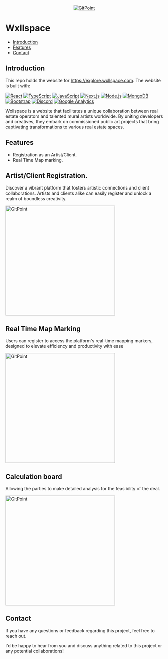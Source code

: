 <p align="center">
  <a href="">
    <img alt="GitPoint" title="GitPoint" src="https://media.licdn.com/dms/image/C4D0BAQGL9jTdFlKHoQ/company-logo_200_200/0/1601399945227?e=2147483647&v=beta&t=lO1KqQ3fT4yYkyXJUZlc-KbEMBozRtoizpmh9hN4JQ0" >
  </a>
</p>



# Wxllspace



- [Introduction](#introduction)
- [Features](#features)
- [Contact](#contact)








## Introduction

This repo holds the website for https://explore.wxllspace.com. The website is built with:

[![React](https://img.shields.io/badge/React-17.x-blue)](https://reactjs.org/)
[![TypeScript](https://img.shields.io/badge/TypeScript-4.x-blue)](https://www.typescriptlang.org/)
[![JavaScript](https://img.shields.io/badge/JavaScript-ES6-yellow)](https://www.ecma-international.org/ecma-262/6.0/)
[![Next.js](https://img.shields.io/badge/Next.js-12.x-lightgrey)](https://nextjs.org/)
[![Node.js](https://img.shields.io/badge/Node.js-16.x-green)](https://nodejs.org/)
[![MongoDB](https://img.shields.io/badge/MongoDB-green?logo=mongodb)](https://www.mongodb.com/)
[![Bootstrap](https://img.shields.io/badge/Bootstrap-blueviolet?logo=bootstrap)](https://getbootstrap.com/)
[![Discord](https://img.shields.io/badge/Discord-purple?logo=discord)](https://discord.com/)
[![Google Analytics](https://img.shields.io/badge/Google%20Analytics-blue?logo=google-analytics)](https://analytics.google.com/)

Wxllspace is a website that facilitates a unique collaboration between real estate operators and talented mural artists worldwide. By uniting developers and creatives, they embark on commissioned public art projects that bring captivating transformations to various real estate spaces.

## Features

- Registration as an Artist/Client.
- Real Time Map marking. 

## Artist/Client Registration.

Discover a vibrant platform that fosters artistic connections and client collaborations. Artists and clients alike can easily register and unlock a realm of boundless creativity.

 <img alt="GitPoint" title="GitPoint" src="https://imgur.com/bpOtIjk.png" width="350px" >



## Real Time Map Marking

Users can register to access the platform's real-time mapping markers, designed to elevate efficiency and productivity with ease

 <img alt="GitPoint" title="GitPoint" src="https://ph-files.imgix.net/e1d29969-c8b3-4ae2-a388-6e2168a8a72c.png?auto=format&fit=crop" width="350px" >


## Calculation board

Allowing the parties to make detailed analysis for the feasibility of the deal.


<img alt="GitPoint" title="GitPoint" src="https://imgur.com/RLTvDH4.png" width="350px" >


## Contact

If you have any questions or feedback regarding this project, feel free to reach out.

I'd be happy to hear from you and discuss anything related to this project or any potential collaborations!

